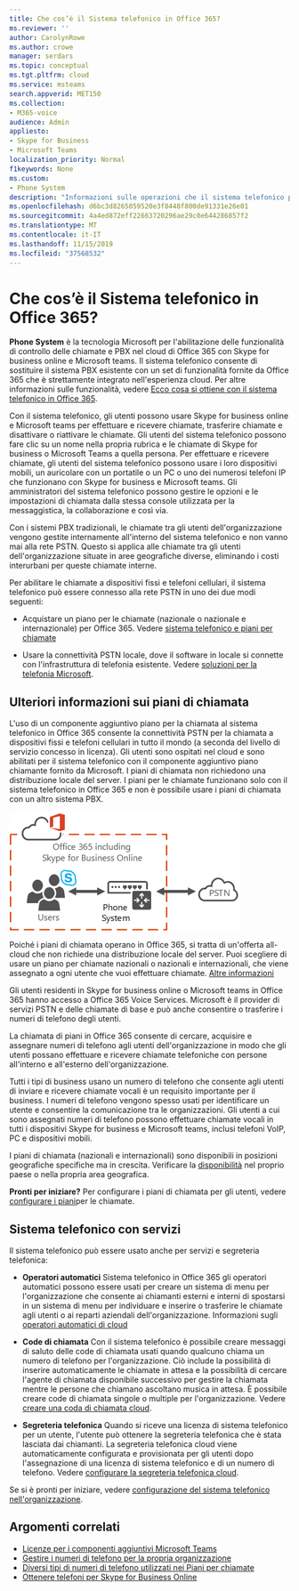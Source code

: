 ```yaml
---
title: Che cos’è il Sistema telefonico in Office 365?
ms.reviewer: ''
author: CarolynRowe
ms.author: crowe
manager: serdars
ms.topic: conceptual
ms.tgt.pltfrm: cloud
ms.service: msteams
search.appverid: MET150
ms.collection:
- M365-voice
audience: Admin
appliesto:
- Skype for Business
- Microsoft Teams
localization_priority: Normal
f1keywords: None
ms.custom:
- Phone System
description: "Informazioni sulle operazioni che il sistema telefonico può eseguire per l'utente. "
ms.openlocfilehash: d6bc3d8265059520e3f8448f800de91331e26e01
ms.sourcegitcommit: 4a4ed872eff22663720296ae29c0e644286857f2
ms.translationtype: MT
ms.contentlocale: it-IT
ms.lasthandoff: 11/15/2019
ms.locfileid: "37568532"
---
```

# <a name="what-is-phone-system-in-office-365"></a>Che cos’è il Sistema telefonico in Office 365?

**Phone System** è la tecnologia Microsoft per l'abilitazione delle funzionalità di controllo delle chiamate e PBX nel cloud di Office 365 con Skype for business online e Microsoft teams. Il sistema telefonico consente di sostituire il sistema PBX esistente con un set di funzionalità fornite da Office 365 che è strettamente integrato nell'esperienza cloud. Per altre informazioni sulle funzionalità, vedere [Ecco cosa si ottiene con il sistema telefonico in Office 365](here-s-what-you-get-with-phone-system.md).
  
Con il sistema telefonico, gli utenti possono usare Skype for business online e Microsoft teams per effettuare e ricevere chiamate, trasferire chiamate e disattivare o riattivare le chiamate. Gli utenti del sistema telefonico possono fare clic su un nome nella propria rubrica e le chiamate di Skype for business o Microsoft Teams a quella persona. Per effettuare e ricevere chiamate, gli utenti del sistema telefonico possono usare i loro dispositivi mobili, un auricolare con un portatile o un PC o uno dei numerosi telefoni IP che funzionano con Skype for business e Microsoft teams. Gli amministratori del sistema telefonico possono gestire le opzioni e le impostazioni di chiamata dalla stessa console utilizzata per la messaggistica, la collaborazione e così via.
  
Con i sistemi PBX tradizionali, le chiamate tra gli utenti dell'organizzazione vengono gestite internamente all'interno del sistema telefonico e non vanno mai alla rete PSTN. Questo si applica alle chiamate tra gli utenti dell'organizzazione situate in aree geografiche diverse, eliminando i costi interurbani per queste chiamate interne.
  
Per abilitare le chiamate a dispositivi fissi e telefoni cellulari, il sistema telefonico può essere connesso alla rete PSTN in uno dei due modi seguenti:
  
- Acquistare un piano per le chiamate (nazionale o nazionale e internazionale) per Office 365. Vedere [sistema telefonico e piani per chiamate](calling-plan-landing-page.md)

- Usare la connettività PSTN locale, dove il software in locale si connette con l'infrastruttura di telefonia esistente. Vedere [soluzioni per la telefonia Microsoft](https://docs.microsoft.com/SkypeForBusiness/hybrid/msft-telephony-solutions).

## <a name="more-about-calling-plans"></a>Ulteriori informazioni sui piani di chiamata

L'uso di un componente aggiuntivo piano per la chiamata al sistema telefonico in Office 365 consente la connettività PSTN per la chiamata a dispositivi fissi e telefoni cellulari in tutto il mondo (a seconda del livello di servizio concesso in licenza). Gli utenti sono ospitati nel cloud e sono abilitati per il sistema telefonico con il componente aggiuntivo piano chiamante fornito da Microsoft. I piani di chiamata non richiedono una distribuzione locale del server. I piani per le chiamate funzionano solo con il sistema telefonico in Office 365 e non è possibile usare i piani di chiamata con un altro sistema PBX.

![Diagramma di topologia che mostra cloud PBX con chiamate PSTN](media/3e847ec3-f441-4833-8616-c5ebab094e3e.png)

Poiché i piani di chiamata operano in Office 365, si tratta di un'offerta all-cloud che non richiede una distribuzione locale del server. Puoi scegliere di usare un piano per chiamate nazionali o nazionali e internazionali, che viene assegnato a ogni utente che vuoi effettuare chiamate. [Altre informazioni](calling-plan-landing-page.md)
  
Gli utenti residenti in Skype for business online o Microsoft teams in Office 365 hanno accesso a Office 365 Voice Services. Microsoft è il provider di servizi PSTN e delle chiamate di base e può anche consentire o trasferire i numeri di telefono degli utenti.
  
La chiamata di piani in Office 365 consente di cercare, acquisire e assegnare numeri di telefono agli utenti dell'organizzazione in modo che gli utenti possano effettuare e ricevere chiamate telefoniche con persone all'interno e all'esterno dell'organizzazione.
  
Tutti i tipi di business usano un numero di telefono che consente agli utenti di inviare e ricevere chiamate vocali è un requisito importante per il business. I numeri di telefono vengono spesso usati per identificare un utente e consentire la comunicazione tra le organizzazioni. Gli utenti a cui sono assegnati numeri di telefono possono effettuare chiamate vocali in tutti i dispositivi Skype for business e Microsoft teams, inclusi telefoni VoIP, PC e dispositivi mobili.

I piani di chiamata (nazionali e internazionali) sono disponibili in posizioni geografiche specifiche ma in crescita. Verificare la [disponibilità](country-and-region-availability-for-audio-conferencing-and-calling-plans/country-and-region-availability-for-audio-conferencing-and-calling-plans.md) nel proprio paese o nella propria area geografica.

**Pronti per iniziare?**  Per configurare i piani di chiamata per gli utenti, vedere [configurare i piani](set-up-calling-plans.md)per le chiamate.  

## <a name="phone-system-with-services"></a>Sistema telefonico con servizi

 Il sistema telefonico può essere usato anche per servizi e segreteria telefonica:

- **Operatori automatici**  Sistema telefonico in Office 365 gli operatori automatici possono essere usati per creare un sistema di menu per l'organizzazione che consente ai chiamanti esterni e interni di spostarsi in un sistema di menu per individuare e inserire o trasferire le chiamate agli utenti o ai reparti aziendali dell'organizzazione. Informazioni sugli [operatori automatici di cloud](what-are-phone-system-auto-attendants.md)

- **Code di chiamata**  Con il sistema telefonico è possibile creare messaggi di saluto delle code di chiamata usati quando qualcuno chiama un numero di telefono per l'organizzazione. Ciò include la possibilità di inserire automaticamente le chiamate in attesa e la possibilità di cercare l'agente di chiamata disponibile successivo per gestire la chiamata mentre le persone che chiamano ascoltano musica in attesa. È possibile creare code di chiamata singole o multiple per l'organizzazione. Vedere [creare una coda di chiamata cloud](/SkypeForBusiness/what-is-phone-system-in-office-365/create-a-phone-system-call-queue).

- **Segreteria telefonica** Quando si riceve una licenza di sistema telefonico per un utente, l'utente può ottenere la segreteria telefonica che è stata lasciata dai chiamanti. La segreteria telefonica cloud viene automaticamente configurata e provisionata per gli utenti dopo l'assegnazione di una licenza di sistema telefonico e di un numero di telefono. Vedere [configurare la segreteria telefonica cloud](set-up-phone-system-voicemail.md).

Se si è pronti per iniziare, vedere [configurazione del sistema telefonico nell'organizzazione](setting-up-your-phone-system.md).

## <a name="related-topics"></a>Argomenti correlati

- [Licenze per i componenti aggiuntivi Microsoft Teams](teams-add-on-licensing/microsoft-teams-add-on-licensing.md)
- [Gestire i numeri di telefono per la propria organizzazione](manage-phone-numbers-for-your-organization/manage-phone-numbers-for-your-organization.md)
- [Diversi tipi di numeri di telefono utilizzati nei Piani per chiamate](different-kinds-of-phone-numbers-used-for-calling-plans.md)
- [Ottenere telefoni per Skype for Business Online](/skypeforbusiness/what-is-phone-system-in-office-365/getting-phones-for-skype-for-business-online/getting-phones-for-skype-for-business-online)
